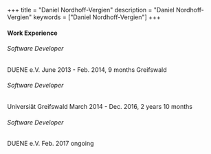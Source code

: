 +++
title = "Daniel Nordhoff-Vergien"
description = "Daniel Nordhoff-Vergien"
keywords = ["Daniel Nordhoff-Vergien"]
+++

#### Work Experience
###### Software Developer
DUENE e.V.
June 2013 - Feb. 2014, 9 months
Greifswald

###### Software Developer
Universiät Greifswald
March 2014 - Dec. 2016, 2 years 10 months

###### Software Developer
DUENE e.V.
Feb. 2017 ongoing